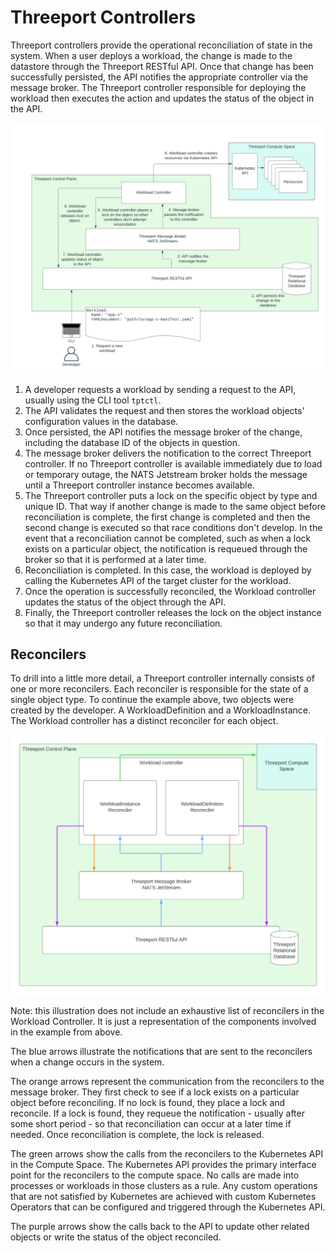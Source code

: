 # Threeport Controllers

Threeport controllers provide the operational reconciliation of state in the
system.  When a user deploys a workload, the change is made to the datastore
through the Threeport RESTful API.  Once that change has been successfully
persisted, the API notifies the appropriate controller via the message broker.
The Threeport controller responsible for deploying the workload then executes
the action and updates the status of the object in the API.

![Workload Controller](../img/WorkloadController.png)

1. A developer requests a workload by sending a request to the API, usually
   using the CLI tool `tptctl`.
1. The API validates the request and then stores the workload objects'
   configuration values in the database.
1. Once persisted, the API notifies the message broker of the change, including
   the database ID of the objects in question.
1. The message broker delivers the notification to the correct Threeport
   controller.  If no Threeport controller is available immediately due to load
   or temporary outage, the NATS Jetstream broker holds the message until a
   Threeport controller instance becomes available.
1. The Threeport controller puts a lock on the specific object by type and
   unique ID.  That way if another change is made to the same object before
   reconciliation is complete, the first change is completed and then the second
   change is executed so that race conditions don't develop.  In the event that
   a reconciliation cannot be completed, such as when a lock exists on a
   particular object, the notification is requeued through the broker so that it
   is performed at a later time.
1. Reconciliation is completed.  In this case, the workload is deployed by
   calling the Kubernetes API of the target cluster for the workload.
1. Once the operation is successfully reconciled, the Workload controller
   updates the status of the object through the API.
1. Finally, the Threeport controller releases the lock on the object instance so
   that it may undergo any future reconciliation.

## Reconcilers

To drill into a little more detail, a Threeport controller internally consists
of one or more reconcilers.  Each reconciler is responsible for the state of a
single object type.  To continue the example above, two objects were created by
the developer.  A WorkloadDefinition and a WorkloadInstance.  The
Workload controller has a distinct reconciler for each object.

![Workload Controller Reconcilers](../img/ThreeportReconcilers.png)

Note: this illustration does not include an exhaustive list of reconcilers in
the Workload Controller.  It is just a representation of the components involved
in the example from above.

The blue arrows illustrate the notifications that are sent to the reconcilers
when a change occurs in the system.

The orange arrows represent the communication from the reconcilers to the
message broker.  They first check to see if a lock exists on a particular object
before reconciling.  If no lock is found, they place a lock and reconcile.  If a
lock is found, they requeue the notification - usually after some short period -
so that reconciliation can occur at a later time if needed.  Once reconciliation
is complete, the lock is released.

The green arrows show the calls from the reconcilers to the Kubernetes API in
the Compute Space.  The Kubernetes API provides the primary interface point for
the reconcilers to the compute space.  No calls are made into processes or
workloads in those clusters as a rule.  Any custom operations that are not
satisfied by Kubernetes are achieved with custom Kubernetes Operators that can
be configured and triggered through the Kubernetes API.

The purple arrows show the calls back to the API to update other related objects
or write the status of the object reconciled.

